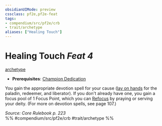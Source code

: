 ```yaml
---
obsidianUIMode: preview
cssclass: pf2e,pf2e-feat
tags:
- compendium/src/pf2e/crb
- trait/archetype
aliases: ["Healing Touch"]
---
```

# Healing Touch  *Feat 4*  
[archetype](rules/traits/archetype.md)  

- **Prerequisites**: [Champion Dedication](compendium/feats/champion-dedication.md)

You gain the appropriate devotion spell for your cause ([lay on hands](compendium/spells/lay-on-hands.md) for the paladin, redeemer, and liberator). If you don't already have one, you gain a focus pool of 1 Focus Point, which you can [Refocus](rules/actions/refocus.md) by praying or serving your deity. (For more on devotion spells, see page 107.)

*Source: Core Rulebook p. 223*  
%% #compendium/src/pf2e/crb #trait/archetype %%